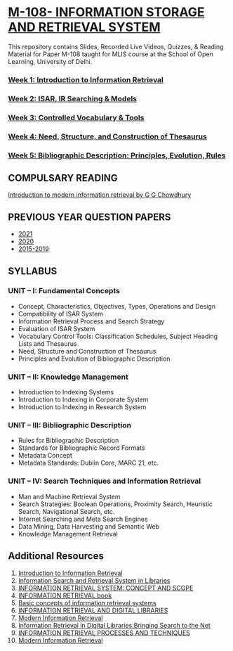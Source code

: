 # [M-108- INFORMATION STORAGE AND RETRIEVAL SYSTEM](https://manika-lamba.gitbook.io/courses/)

This repository contains Slides, Recorded Live Videos, Quizzes, & Reading Material for Paper M-108 taught for MLIS course at the School of Open Learning, University of Delhi. 

### [Week 1: Introduction to Information Retrieval](https://github.com/manika-lamba/SOL/tree/main/7_May_2023) 
### [Week 2: ISAR, IR Searching & Models](https://github.com/manika-lamba/SOL/tree/main/14_May_2023)
### [Week 3: Controlled Vocabulary & Tools](https://github.com/manika-lamba/SOL/blob/main/21_May_2023)
### [Week 4: Need, Structure, and Construction of Thesaurus](https://github.com/manika-lamba/SOL/tree/main/28_May_2023)
### [Week 5: Bibliographic Description: Principles, Evolution, Rules](https://github.com/manika-lamba/SOL/tree/main/4_June_2023)



## COMPULSARY READING

[Introduction to modern information retrieval by G G Chowdhury](https://archive.org/details/introductiontomo0000chow/mode/2up?view=theater)

## PREVIOUS YEAR QUESTION PAPERS

- [2021](https://github.com/manika-lamba/SOL/blob/main/questions-papers/2021.pdf)
- [2020](https://github.com/manika-lamba/SOL/blob/main/questions-papers/2020.pdf)
- [2015-2019](https://github.com/manika-lamba/SOL/blob/main/questions-papers/2015-2019.pdf)

## SYLLABUS

### UNIT – I: Fundamental Concepts
- Concept, Characteristics, Objectives, Types, Operations and Design 
- Compatibility of ISAR System
- Information Retrieval Process and Search Strategy 
- Evaluation of ISAR System
- Vocabulary Control Tools: Classification Schedules, Subject Heading Lists and Thesaurus
- Need, Structure and Construction of Thesaurus 
- Principles and Evolution of Bibliographic Description

### UNIT – II: Knowledge Management
- Introduction to Indexing Systems 
- Introduction to Indexing in Corporate System 
- Introduction to Indexing in Research System

### UNIT – III: Bibliographic Description
- Rules for Bibliographic Description 
- Standards for Bibliographic Record Formats 
- Metadata Concept
- Metadata Standards: Dublin Core, MARC 21, etc.

### UNIT – IV: Search Techniques and Information Retrieval
- Man and Machine Retrieval System
- Search Strategies: Boolean Operations, Proximity Search, Heuristic Search, Navigational Search, etc.
- Internet Searching and Meta Search Engines 
- Data Mining, Data Harvesting and Semantic Web 
- Knowledge Management Retrieval

## Additional Resources
1. [Introduction to Information Retrieval](https://nlp.stanford.edu/IR-book/information-retrieval-book.html)
2. [Information Search and Retrieval System in Libraries](https://ir.inflibnet.ac.in/bitstream/1944/1596/1/3.pdf)
3. [INFORMATION RETRIEVAL SYSTEM: CONCEPT AND SCOPE](https://nios.ac.in/media/documents/SrSecLibrary/LCh-015B.pdf)
4. [INFORMATION RETRIEVAL book](http://openlib.org/home/krichel/courses/lis618/readings/rijsbergen79_infor_retriev.pdf)
5. [Basic concepts of information retrieval systems](https://www.alastore.ala.org/sites/default/files/pdfs/chowdhuryIR1.pdf)
6. [INFORMATION RETRIEVAL AND DIGITAL LIBRARIES](http://eknygos.lsmuni.lt/springer/282/237-275.pdf)
7. [Modern Information Retrieval](https://web.cs.ucla.edu/~miodrag/cs259-security/baeza-yates99modern.pdf)
8. [Information Retrieval in Digital Libraries:Bringing Search to the Net](https://www.science.org/doi/epdf/10.1126/science.275.5298.327)
9. [INFORMATION RETRIEVAL PROCESSES AND TECHNIQUES](https://github.com/manika-lamba/SOL/blob/main/Unit-17.pdf)
10. [Modern Information Retrieval](https://srikarthiks.files.wordpress.com/2016/07/t2-modern-information-retrieval.pdf)
